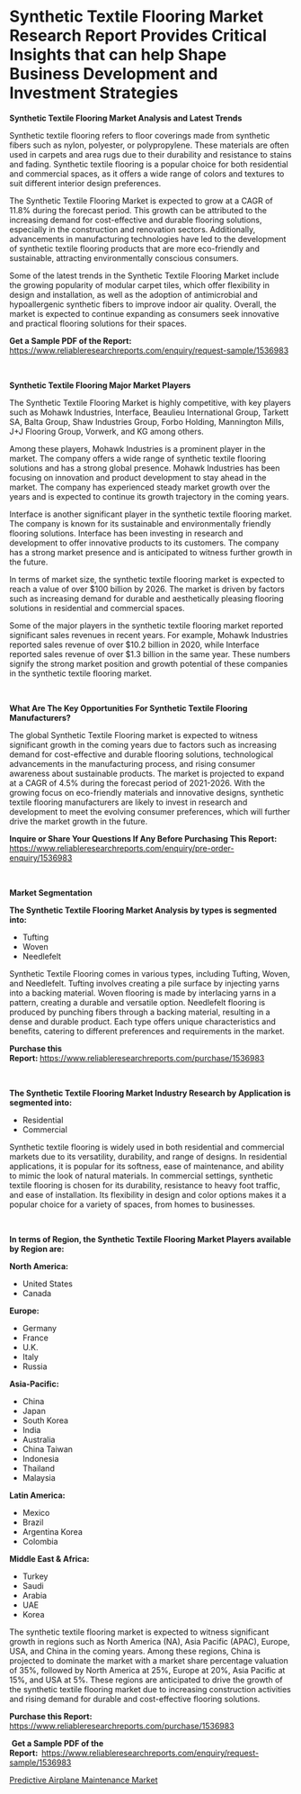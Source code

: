 <p><h1>Synthetic Textile Flooring Market Research Report Provides Critical Insights that can help Shape Business Development and Investment Strategies</h1></p><p><strong>Synthetic Textile Flooring Market Analysis and Latest Trends</strong></p>
<p><p>Synthetic textile flooring refers to floor coverings made from synthetic fibers such as nylon, polyester, or polypropylene. These materials are often used in carpets and area rugs due to their durability and resistance to stains and fading. Synthetic textile flooring is a popular choice for both residential and commercial spaces, as it offers a wide range of colors and textures to suit different interior design preferences.</p><p>The Synthetic Textile Flooring Market is expected to grow at a CAGR of 11.8% during the forecast period. This growth can be attributed to the increasing demand for cost-effective and durable flooring solutions, especially in the construction and renovation sectors. Additionally, advancements in manufacturing technologies have led to the development of synthetic textile flooring products that are more eco-friendly and sustainable, attracting environmentally conscious consumers.</p><p>Some of the latest trends in the Synthetic Textile Flooring Market include the growing popularity of modular carpet tiles, which offer flexibility in design and installation, as well as the adoption of antimicrobial and hypoallergenic synthetic fibers to improve indoor air quality. Overall, the market is expected to continue expanding as consumers seek innovative and practical flooring solutions for their spaces.</p></p>
<p><strong>Get a Sample PDF of the Report:&nbsp;</strong> <a href="https://www.reliableresearchreports.com/enquiry/request-sample/1536983">https://www.reliableresearchreports.com/enquiry/request-sample/1536983</a></p>
<p>&nbsp;</p>
<p><strong>Synthetic Textile Flooring Major Market Players</strong></p>
<p><p>The Synthetic Textile Flooring Market is highly competitive, with key players such as Mohawk Industries, Interface, Beaulieu International Group, Tarkett SA, Balta Group, Shaw Industries Group, Forbo Holding, Mannington Mills, J+J Flooring Group, Vorwerk, and KG among others. </p><p>Among these players, Mohawk Industries is a prominent player in the market. The company offers a wide range of synthetic textile flooring solutions and has a strong global presence. Mohawk Industries has been focusing on innovation and product development to stay ahead in the market. The company has experienced steady market growth over the years and is expected to continue its growth trajectory in the coming years.</p><p>Interface is another significant player in the synthetic textile flooring market. The company is known for its sustainable and environmentally friendly flooring solutions. Interface has been investing in research and development to offer innovative products to its customers. The company has a strong market presence and is anticipated to witness further growth in the future.</p><p>In terms of market size, the synthetic textile flooring market is expected to reach a value of over $100 billion by 2026. The market is driven by factors such as increasing demand for durable and aesthetically pleasing flooring solutions in residential and commercial spaces.</p><p>Some of the major players in the synthetic textile flooring market reported significant sales revenues in recent years. For example, Mohawk Industries reported sales revenue of over $10.2 billion in 2020, while Interface reported sales revenue of over $1.3 billion in the same year. These numbers signify the strong market position and growth potential of these companies in the synthetic textile flooring market.</p></p>
<p>&nbsp;</p>
<p><strong>What Are The Key Opportunities For Synthetic Textile Flooring Manufacturers?</strong></p>
<p><p>The global Synthetic Textile Flooring market is expected to witness significant growth in the coming years due to factors such as increasing demand for cost-effective and durable flooring solutions, technological advancements in the manufacturing process, and rising consumer awareness about sustainable products. The market is projected to expand at a CAGR of 4.5% during the forecast period of 2021-2026. With the growing focus on eco-friendly materials and innovative designs, synthetic textile flooring manufacturers are likely to invest in research and development to meet the evolving consumer preferences, which will further drive the market growth in the future.</p></p>
<p><strong>Inquire or Share Your Questions If Any Before Purchasing This Report:</strong> <a href="https://www.reliableresearchreports.com/enquiry/pre-order-enquiry/1536983">https://www.reliableresearchreports.com/enquiry/pre-order-enquiry/1536983</a></p>
<p>&nbsp;</p>
<p><strong>Market Segmentation</strong></p>
<p><strong>The Synthetic Textile Flooring Market Analysis by types is segmented into:</strong></p>
<p><ul><li>Tufting</li><li>Woven</li><li>Needlefelt</li></ul></p>
<p><p>Synthetic Textile Flooring comes in various types, including Tufting, Woven, and Needlefelt. Tufting involves creating a pile surface by injecting yarns into a backing material. Woven flooring is made by interlacing yarns in a pattern, creating a durable and versatile option. Needlefelt flooring is produced by punching fibers through a backing material, resulting in a dense and durable product. Each type offers unique characteristics and benefits, catering to different preferences and requirements in the market.</p></p>
<p><strong>Purchase this Report:&nbsp;</strong><a href="https://www.reliableresearchreports.com/purchase/1536983">https://www.reliableresearchreports.com/purchase/1536983</a></p>
<p>&nbsp;</p>
<p><strong>The Synthetic Textile Flooring Market Industry Research by Application is segmented into:</strong></p>
<p><ul><li>Residential</li><li>Commercial</li></ul></p>
<p><p>Synthetic textile flooring is widely used in both residential and commercial markets due to its versatility, durability, and range of designs. In residential applications, it is popular for its softness, ease of maintenance, and ability to mimic the look of natural materials. In commercial settings, synthetic textile flooring is chosen for its durability, resistance to heavy foot traffic, and ease of installation. Its flexibility in design and color options makes it a popular choice for a variety of spaces, from homes to businesses.</p></p>
<p>&nbsp;</p>
<p><strong>In terms of Region, the Synthetic Textile Flooring Market Players available by Region are:</strong></p>
<p>
    <p> <strong> North America: </strong>
        <ul>
            <li>United States</li>
            <li>Canada</li>
        </ul>
        </p> 
    <p> <strong> Europe: </strong>
        <ul>
            <li>Germany</li>
            <li>France</li>
            <li>U.K.</li>
            <li>Italy</li>
            <li>Russia</li>
        </ul>
        </p> 
    <p> <strong> Asia-Pacific: </strong>
        <ul>
            <li>China</li>
            <li>Japan</li>
            <li>South Korea</li>
            <li>India</li>
            <li>Australia</li>
            <li>China Taiwan</li>
            <li>Indonesia</li>
            <li>Thailand</li>
            <li>Malaysia</li>
        </ul>
        </p> 
    <p> <strong> Latin America: </strong>
        <ul>
            <li>Mexico</li>
            <li>Brazil</li>
            <li>Argentina Korea</li>
            <li>Colombia</li>
        </ul>
        </p> 
    <p> <strong> Middle East & Africa: </strong>
        <ul>
            <li>Turkey</li>
            <li>Saudi</li>
            <li>Arabia</li>
            <li>UAE</li>
            <li>Korea</li>
        </ul>
    </p>
    </p>
<p><p>The synthetic textile flooring market is expected to witness significant growth in regions such as North America (NA), Asia Pacific (APAC), Europe, USA, and China in the coming years. Among these regions, China is projected to dominate the market with a market share percentage valuation of 35%, followed by North America at 25%, Europe at 20%, Asia Pacific at 15%, and USA at 5%. These regions are anticipated to drive the growth of the synthetic textile flooring market due to increasing construction activities and rising demand for durable and cost-effective flooring solutions.</p></p>
<p><strong>Purchase this Report: </strong><a href="https://www.reliableresearchreports.com/purchase/1536983">https://www.reliableresearchreports.com/purchase/1536983</a></p>
<p>&nbsp;<strong>Get a Sample PDF of the Report:&nbsp;&nbsp;</strong><a href="https://www.reliableresearchreports.com/enquiry/request-sample/1536983">https://www.reliableresearchreports.com/enquiry/request-sample/1536983</a></p>
<p><strong></strong></p>
<p><p><a href="https://cautious-neon-760.notion.site/Predictive-Airplane-Maintenance-Market-Size-Growth-and-Forecast-from-2024-2031-d98c454c0943497fa1afe37f9b0d17ce">Predictive Airplane Maintenance Market</a></p></p>